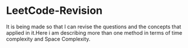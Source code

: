 # LeetCode-Revision
It is being made so that I can revise the questions and the concepts that applied in it.Here i am describing more than one method in terms of time complexity and Space Complexity.
